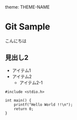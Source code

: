 theme: THEME-NAME

# Git Sample

こんにちは

## 見出し2

- アイテム1
- アイテム2
  - アイテム2-1

```
#include <stdio.h>

int main() {
    printf("Hello World !!\n");
    return 0;
}
